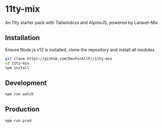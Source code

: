 # 11ty-mix

An 11ty starter pack with Tailwindcss and AlpineJS, powered by Laravel-Mix


## Installation

Ensure Node.js v12 is installed, clone the repository and install all modules

```sh
git clone https://github.com/DevForAllFr/11ty-mix
cd 11ty-mix
npm install
```


## Development

```sh
npm run watch
```


## Production

```sh
npm run prod
```